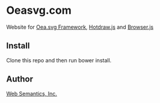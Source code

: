 # Oeasvg.com

Website for [Oea.svg Framework](http://oeasvg.com), [Hotdraw.js](https://github.com/websemantics/Hotdraw.js) and [Browser.js](https://github.com/websemantics/Browser.js)

## Install

Clone this repo and then run bower install.

## Author

[Web Semantics, Inc.](http://websemantics.ca/)